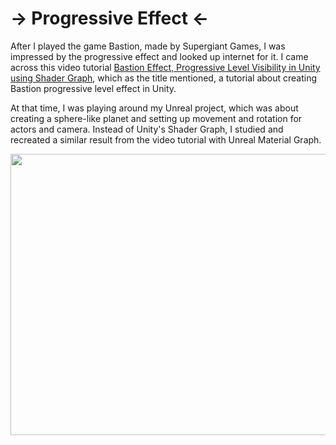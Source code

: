 # -> Progressive Effect <-

After I played the game Bastion, made by Supergiant Games, I was impressed by the progressive effect and looked up internet for it. I came across this video tutorial [Bastion Effect, Progressive Level Visibility in Unity using Shader Graph](https://www.youtube.com/watch?v=SSt2ypkAXeM), which as the title mentioned, a tutorial about creating Bastion progressive level effect in Unity.

At that time, I was playing around my Unreal project, which was about creating a sphere-like planet and setting up movement and rotation for actors and camera. Instead of Unity's Shader Graph, I studied and recreated a similar result from the video tutorial with Unreal Material Graph.

<img src="https://github.com/FJinn/fjinn.github.io/blob/master/Experiences/Programming/Unreal/ProgressiveEffect/ProgressiveEffect.gif?raw=true" width="800" height="450" />